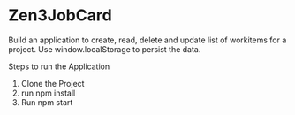 # Zen3JobCard
Build an application to create, read, delete and update list of workitems for a project. Use window.localStorage to persist the data.

Steps to run the Application
1.  Clone the Project
2.  run npm install
3.  Run npm start
